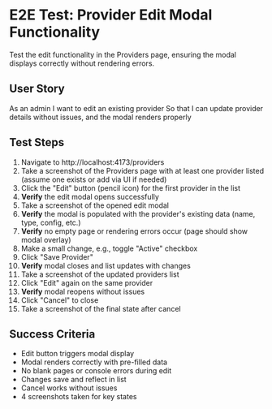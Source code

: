 # E2E Test: Provider Edit Modal Functionality

Test the edit functionality in the Providers page, ensuring the modal displays correctly without rendering errors.

## User Story

As an admin
I want to edit an existing provider
So that I can update provider details without issues, and the modal renders properly

## Test Steps

1. Navigate to http://localhost:4173/providers
2. Take a screenshot of the Providers page with at least one provider listed (assume one exists or add via UI if needed)
3. Click the "Edit" button (pencil icon) for the first provider in the list
4. **Verify** the edit modal opens successfully
5. Take a screenshot of the opened edit modal
6. **Verify** the modal is populated with the provider's existing data (name, type, config, etc.)
7. **Verify** no empty page or rendering errors occur (page should show modal overlay)
8. Make a small change, e.g., toggle "Active" checkbox
9. Click "Save Provider"
10. **Verify** modal closes and list updates with changes
11. Take a screenshot of the updated providers list
12. Click "Edit" again on the same provider
13. **Verify** modal reopens without issues
14. Click "Cancel" to close
15. Take a screenshot of the final state after cancel

## Success Criteria

- Edit button triggers modal display
- Modal renders correctly with pre-filled data
- No blank pages or console errors during edit
- Changes save and reflect in list
- Cancel works without issues
- 4 screenshots taken for key states